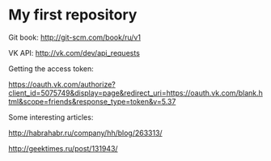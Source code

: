 # My first repository

Git book: http://git-scm.com/book/ru/v1 

VK API:   http://vk.com/dev/api_requests

Getting the access token:

https://oauth.vk.com/authorize?client_id=5075749&display=page&redirect_uri=https://oauth.vk.com/blank.html&scope=friends&response_type=token&v=5.37

Some interesting articles:

http://habrahabr.ru/company/hh/blog/263313/

http://geektimes.ru/post/131943/
